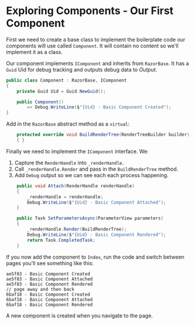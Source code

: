# Exploring Components - Our First Component

First we need to create a base class to implement the boilerplate code our components will use called `Component`.  It will contain no content so we'll implement it as a class.

Our component implements `IComponent` and inherits from `RazorBase`.  It has a `Guid` Uid for debug tracking and outputs debug data to *Output*.

```csharp
public class Component : RazorBase, IComponent
{
    private Guid Uid = Guid.NewGuid();

    public Component()
        => Debug.WriteLine($"{Uid} - Basic Component Created");
}
```

Add in the `RazorBase` abstract method as a `virtual`:

```csharp
    protected override void BuildRenderTree(RenderTreeBuilder builder)
    { }
``` 

Finally we need to implement the `IComponent` interface.  We:

1. Capture the `RenderHandle` into `_renderHandle`.
2. Call `_renderHandle.Render` and pass in the `BuildRenderTree` method.
3. Add `Debug` output so we can see each each process happening. 

```csharp
    public void Attach(RenderHandle renderHandle)
    {
        _renderHandle = renderHandle;
        Debug.WriteLine($"{Uid} - Basic Component Attached");
    }

    public Task SetParametersAsync(ParameterView parameters)
    {
        _renderHandle.Render(BuildRenderTree);
        Debug.WriteLine($"{Uid} - Basic Component Rendered");
        return Task.CompletedTask;
    }
```

If you now add the component to `Index`, run the code and switch between pages you'll see something like this:

```text
ae5f83 - Basic Component Created
ae5f83 - Basic Component Attached
ae5f83 - Basic Component Rendered
// page away and then back
6baf18 - Basic Component Created
6baf18 - Basic Component Attached
6baf18 - Basic Component Rendered
```

 A new component is created when you navigate to the page.

